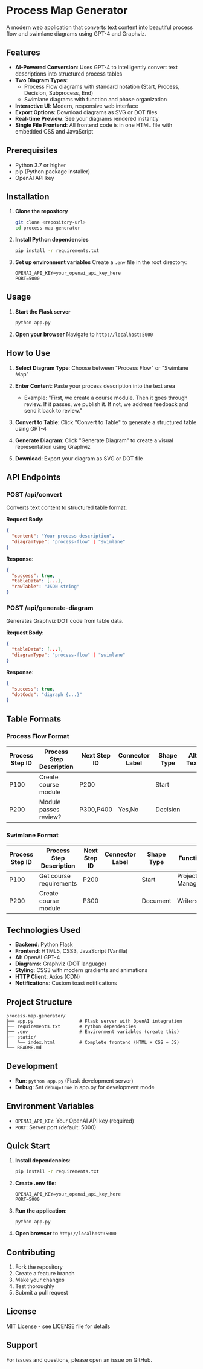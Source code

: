 # Process Map Generator

A modern web application that converts text content into beautiful process flow and swimlane diagrams using GPT-4 and Graphviz.

## Features

- **AI-Powered Conversion**: Uses GPT-4 to intelligently convert text descriptions into structured process tables
- **Two Diagram Types**: 
  - Process Flow diagrams with standard notation (Start, Process, Decision, Subprocess, End)
  - Swimlane diagrams with function and phase organization
- **Interactive UI**: Modern, responsive web interface
- **Export Options**: Download diagrams as SVG or DOT files
- **Real-time Preview**: See your diagrams rendered instantly
- **Single File Frontend**: All frontend code is in one HTML file with embedded CSS and JavaScript

## Prerequisites

- Python 3.7 or higher
- pip (Python package installer)
- OpenAI API key

## Installation

1. **Clone the repository**
   ```bash
   git clone <repository-url>
   cd process-map-generator
   ```

2. **Install Python dependencies**
   ```bash
   pip install -r requirements.txt
   ```

3. **Set up environment variables**
   Create a `.env` file in the root directory:
   ```env
   OPENAI_API_KEY=your_openai_api_key_here
   PORT=5000
   ```

## Usage

1. **Start the Flask server**
   ```bash
   python app.py
   ```

2. **Open your browser**
   Navigate to `http://localhost:5000`

## How to Use

1. **Select Diagram Type**: Choose between "Process Flow" or "Swimlane Map"

2. **Enter Content**: Paste your process description into the text area
   - Example: "First, we create a course module. Then it goes through review. If it passes, we publish it. If not, we address feedback and send it back to review."

3. **Convert to Table**: Click "Convert to Table" to generate a structured table using GPT-4

4. **Generate Diagram**: Click "Generate Diagram" to create a visual representation using Graphviz

5. **Download**: Export your diagram as SVG or DOT file

## API Endpoints

### POST /api/convert
Converts text content to structured table format.

**Request Body:**
```json
{
  "content": "Your process description",
  "diagramType": "process-flow" | "swimlane"
}
```

**Response:**
```json
{
  "success": true,
  "tableData": [...],
  "rawTable": "JSON string"
}
```

### POST /api/generate-diagram
Generates Graphviz DOT code from table data.

**Request Body:**
```json
{
  "tableData": [...],
  "diagramType": "process-flow" | "swimlane"
}
```

**Response:**
```json
{
  "success": true,
  "dotCode": "digraph {...}"
}
```

## Table Formats

### Process Flow Format
| Process Step ID | Process Step Description | Next Step ID | Connector Label | Shape Type | Alt Text |
|----------------|------------------------|--------------|----------------|------------|----------|
| P100 | Create course module | P200 | | Start | |
| P200 | Module passes review? | P300,P400 | Yes,No | Decision | |

### Swimlane Format
| Process Step ID | Process Step Description | Next Step ID | Connector Label | Shape Type | Function | Phase | Alt Text |
|----------------|------------------------|--------------|----------------|------------|----------|-------|----------|
| P100 | Get course requirements | P200 | | Start | Project Managers | Plan | |
| P200 | Create course module | P300 | | Document | Writers | Review | |

## Technologies Used

- **Backend**: Python Flask
- **Frontend**: HTML5, CSS3, JavaScript (Vanilla)
- **AI**: OpenAI GPT-4
- **Diagrams**: Graphviz (DOT language)
- **Styling**: CSS3 with modern gradients and animations
- **HTTP Client**: Axios (CDN)
- **Notifications**: Custom toast notifications

## Project Structure

```
process-map-generator/
├── app.py                 # Flask server with OpenAI integration
├── requirements.txt       # Python dependencies
├── .env                   # Environment variables (create this)
├── static/
│   └── index.html         # Complete frontend (HTML + CSS + JS)
└── README.md
```

## Development

- **Run**: `python app.py` (Flask development server)
- **Debug**: Set `debug=True` in app.py for development mode

## Environment Variables

- `OPENAI_API_KEY`: Your OpenAI API key (required)
- `PORT`: Server port (default: 5000)

## Quick Start

1. **Install dependencies**:
   ```bash
   pip install -r requirements.txt
   ```

2. **Create .env file**:
   ```env
   OPENAI_API_KEY=your_openai_api_key_here
   PORT=5000
   ```

3. **Run the application**:
   ```bash
   python app.py
   ```

4. **Open browser** to `http://localhost:5000`

## Contributing

1. Fork the repository
2. Create a feature branch
3. Make your changes
4. Test thoroughly
5. Submit a pull request

## License

MIT License - see LICENSE file for details

## Support

For issues and questions, please open an issue on GitHub. 